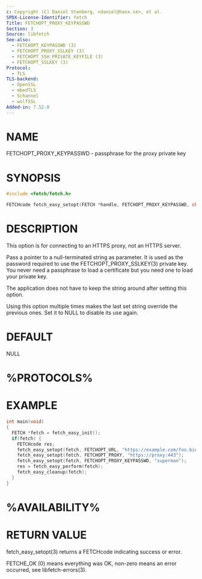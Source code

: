 ```yaml
---
c: Copyright (C) Daniel Stenberg, <daniel@haxx.se>, et al.
SPDX-License-Identifier: fetch
Title: FETCHOPT_PROXY_KEYPASSWD
Section: 3
Source: libfetch
See-also:
  - FETCHOPT_KEYPASSWD (3)
  - FETCHOPT_PROXY_SSLKEY (3)
  - FETCHOPT_SSH_PRIVATE_KEYFILE (3)
  - FETCHOPT_SSLKEY (3)
Protocol:
  - TLS
TLS-backend:
  - OpenSSL
  - mbedTLS
  - Schannel
  - wolfSSL
Added-in: 7.52.0
---
```


# NAME

FETCHOPT_PROXY_KEYPASSWD - passphrase for the proxy private key

# SYNOPSIS

~~~c
#include <fetch/fetch.h>

FETCHcode fetch_easy_setopt(FETCH *handle, FETCHOPT_PROXY_KEYPASSWD, char *pwd);
~~~

# DESCRIPTION

This option is for connecting to an HTTPS proxy, not an HTTPS server.

Pass a pointer to a null-terminated string as parameter. It is used as the
password required to use the FETCHOPT_PROXY_SSLKEY(3) private key. You never
need a passphrase to load a certificate but you need one to load your private
key.

The application does not have to keep the string around after setting this
option.

Using this option multiple times makes the last set string override the
previous ones. Set it to NULL to disable its use again.

# DEFAULT

NULL

# %PROTOCOLS%

# EXAMPLE

~~~c
int main(void)
{
  FETCH *fetch = fetch_easy_init();
  if(fetch) {
    FETCHcode res;
    fetch_easy_setopt(fetch, FETCHOPT_URL, "https://example.com/foo.bin");
    fetch_easy_setopt(fetch, FETCHOPT_PROXY, "https://proxy:443");
    fetch_easy_setopt(fetch, FETCHOPT_PROXY_KEYPASSWD, "superman");
    res = fetch_easy_perform(fetch);
    fetch_easy_cleanup(fetch);
  }
}
~~~

# %AVAILABILITY%

# RETURN VALUE

fetch_easy_setopt(3) returns a FETCHcode indicating success or error.

FETCHE_OK (0) means everything was OK, non-zero means an error occurred, see
libfetch-errors(3).
